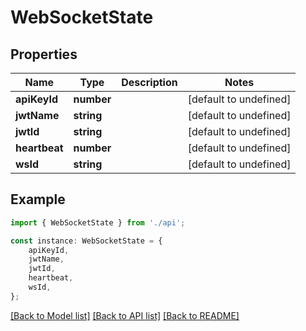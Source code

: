 # WebSocketState


## Properties

Name | Type | Description | Notes
------------ | ------------- | ------------- | -------------
**apiKeyId** | **number** |  | [default to undefined]
**jwtName** | **string** |  | [default to undefined]
**jwtId** | **string** |  | [default to undefined]
**heartbeat** | **number** |  | [default to undefined]
**wsId** | **string** |  | [default to undefined]

## Example

```typescript
import { WebSocketState } from './api';

const instance: WebSocketState = {
    apiKeyId,
    jwtName,
    jwtId,
    heartbeat,
    wsId,
};
```

[[Back to Model list]](../README.md#documentation-for-models) [[Back to API list]](../README.md#documentation-for-api-endpoints) [[Back to README]](../README.md)
